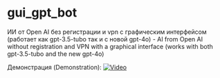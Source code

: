# gui_gpt_bot
ИИ от Open AI без регистрации и vpn с графическим интерфейсом (работает как gpt-3.5-tubo так и c новой gpt-4o) - AI from Open AI without registration and VPN with a graphical interface (works with both gpt-3.5-tubo and the new gpt-4o)

Демонстрация (Demonstration):
[![Video](https://img.youtube.com/vi/c-E1pHwbOv8/maxresdefault.jpg)](https://www.youtube.com/watch?v=c-E1pHwbOv8&t=9s&ab_channel=VictorKrupeichenko)
